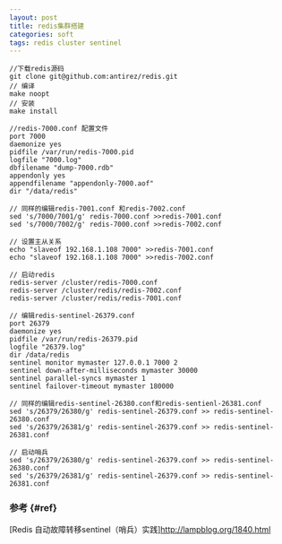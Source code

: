 ```yaml
---
layout: post
title: redis集群搭建
categories: soft
tags: redis cluster sentinel
---
```


    //下载redis源码
    git clone git@github.com:antirez/redis.git
    // 编译
    make noopt
    // 安装
    make install

    //redis-7000.conf 配置文件
    port 7000  
    daemonize yes  
    pidfile /var/run/redis-7000.pid  
    logfile "7000.log"  
    dbfilename "dump-7000.rdb"  
    appendonly yes  
    appendfilename "appendonly-7000.aof"  
    dir "/data/redis"

    // 同样的编辑redis-7001.conf 和redis-7002.conf
    sed 's/7000/7001/g' redis-7000.conf >>redis-7001.conf
    sed 's/7000/7002/g' redis-7000.conf >>redis-7002.conf

    // 设置主从关系
    echo "slaveof 192.168.1.108 7000" >>redis-7001.conf
    echo "slaveof 192.168.1.108 7000" >>redis-7002.conf

    // 启动redis
    redis-server /cluster/redis-7000.conf
    redis-server /cluster/redis/redis-7002.conf
    redis-server /cluster/redis/redis-7001.conf
   
    // 编辑redis-sentinel-26379.conf
    port 26379  
    daemonize yes  
    pidfile /var/run/redis-26379.pid
    logfile "26379.log"
    dir /data/redis
    sentinel monitor mymaster 127.0.0.1 7000 2
    sentinel down-after-milliseconds mymaster 30000
    sentinel parallel-syncs mymaster 1
    sentinel failover-timeout mymaster 180000
    
    // 同样的编辑redis-sentinel-26380.conf和redis-sentienl-26381.conf
    sed 's/26379/26380/g' redis-sentinel-26379.conf >> redis-sentinel-26380.conf
    sed 's/26379/26381/g' redis-sentinel-26379.conf >> redis-sentinel-26381.conf

    // 启动哨兵
    sed 's/26379/26380/g' redis-sentinel-26379.conf >> redis-sentinel-26380.conf
    sed 's/26379/26381/g' redis-sentinel-26379.conf >> redis-sentinel-26381.conf

    
### 参考 {#ref}

[Redis 自动故障转移sentinel（哨兵）实践]<http://lampblog.org/1840.html>
